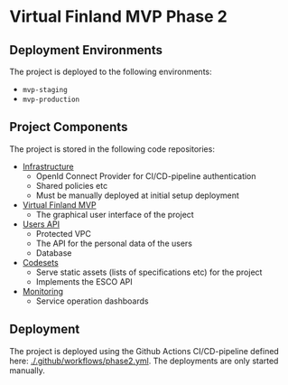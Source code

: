 # Virtual Finland MVP Phase 2

## Deployment Environments

The project is deployed to the following environments:

- `mvp-staging`
- `mvp-production`

## Project Components

The project is stored in the following code repositories:

- [Infrastructure](https://github.com/Virtual-Finland-Development/infrastructure)
  - OpenId Connect Provider for CI/CD-pipeline authentication
  - Shared policies etc
  - Must be manually deployed at initial setup deployment
- [Virtual Finland MVP](https://github.com/Virtual-Finland-Development/virtual-finland)
  - The graphical user interface of the project
- [Users API](https://github.com/Virtual-Finland-Development/users-api)
  - Protected VPC
  - The API for the personal data of the users
  - Database
- [Codesets](https://github.com/Virtual-Finland-Development/codesets)
  - Serve static assets (lists of specifications etc) for the project
  - Implements the ESCO API
- [Monitoring](https://github.com/Virtual-Finland-Development/monitoring)
  - Service operation dashboards

## Deployment

The project is deployed using the Github Actions CI/CD-pipeline defined here: [./.github/workflows/phase2.yml](../.github/workflows/phase2.yml). The deployments are only started manually.

